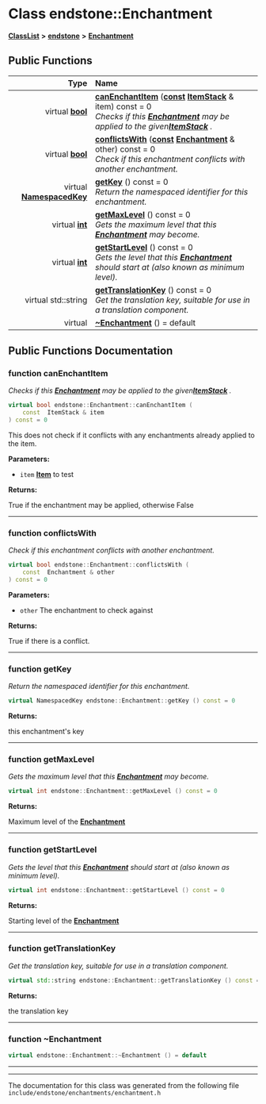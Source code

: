 

# Class endstone::Enchantment



[**ClassList**](annotated.md) **>** [**endstone**](namespaceendstone.md) **>** [**Enchantment**](classendstone_1_1Enchantment.md)










































## Public Functions

| Type | Name |
| ---: | :--- |
| virtual [**bool**](classendstone_1_1Vector.md) | [**canEnchantItem**](#function-canenchantitem) ([**const**](classendstone_1_1Vector.md) [**ItemStack**](classendstone_1_1ItemStack.md) & item) const = 0<br>_Checks if this_ [_**Enchantment**_](classendstone_1_1Enchantment.md) _may be applied to the given_[_**ItemStack**_](classendstone_1_1ItemStack.md) _._ |
| virtual [**bool**](classendstone_1_1Vector.md) | [**conflictsWith**](#function-conflictswith) ([**const**](classendstone_1_1Vector.md) [**Enchantment**](classendstone_1_1Enchantment.md) & other) const = 0<br>_Check if this enchantment conflicts with another enchantment._  |
| virtual [**NamespacedKey**](classendstone_1_1NamespacedKey.md) | [**getKey**](#function-getkey) () const = 0<br>_Return the namespaced identifier for this enchantment._  |
| virtual [**int**](classendstone_1_1Vector.md) | [**getMaxLevel**](#function-getmaxlevel) () const = 0<br>_Gets the maximum level that this_ [_**Enchantment**_](classendstone_1_1Enchantment.md) _may become._ |
| virtual [**int**](classendstone_1_1Vector.md) | [**getStartLevel**](#function-getstartlevel) () const = 0<br>_Gets the level that this_ [_**Enchantment**_](classendstone_1_1Enchantment.md) _should start at (also known as minimum level)._ |
| virtual std::string | [**getTranslationKey**](#function-gettranslationkey) () const = 0<br>_Get the translation key, suitable for use in a translation component._  |
| virtual  | [**~Enchantment**](#function-enchantment) () = default<br> |




























## Public Functions Documentation




### function canEnchantItem 

_Checks if this_ [_**Enchantment**_](classendstone_1_1Enchantment.md) _may be applied to the given_[_**ItemStack**_](classendstone_1_1ItemStack.md) _._
```C++
virtual bool endstone::Enchantment::canEnchantItem (
    const  ItemStack & item
) const = 0
```



This does not check if it conflicts with any enchantments already applied to the item.




**Parameters:**


* `item` [**Item**](classendstone_1_1Item.md) to test 



**Returns:**

True if the enchantment may be applied, otherwise False 





        

<hr>



### function conflictsWith 

_Check if this enchantment conflicts with another enchantment._ 
```C++
virtual bool endstone::Enchantment::conflictsWith (
    const  Enchantment & other
) const = 0
```





**Parameters:**


* `other` The enchantment to check against 



**Returns:**

True if there is a conflict. 





        

<hr>



### function getKey 

_Return the namespaced identifier for this enchantment._ 
```C++
virtual NamespacedKey endstone::Enchantment::getKey () const = 0
```





**Returns:**

this enchantment's key 





        

<hr>



### function getMaxLevel 

_Gets the maximum level that this_ [_**Enchantment**_](classendstone_1_1Enchantment.md) _may become._
```C++
virtual int endstone::Enchantment::getMaxLevel () const = 0
```





**Returns:**

Maximum level of the [**Enchantment**](classendstone_1_1Enchantment.md) 





        

<hr>



### function getStartLevel 

_Gets the level that this_ [_**Enchantment**_](classendstone_1_1Enchantment.md) _should start at (also known as minimum level)._
```C++
virtual int endstone::Enchantment::getStartLevel () const = 0
```





**Returns:**

Starting level of the [**Enchantment**](classendstone_1_1Enchantment.md) 





        

<hr>



### function getTranslationKey 

_Get the translation key, suitable for use in a translation component._ 
```C++
virtual std::string endstone::Enchantment::getTranslationKey () const = 0
```





**Returns:**

the translation key 





        

<hr>



### function ~Enchantment 

```C++
virtual endstone::Enchantment::~Enchantment () = default
```




<hr>

------------------------------
The documentation for this class was generated from the following file `include/endstone/enchantments/enchantment.h`

